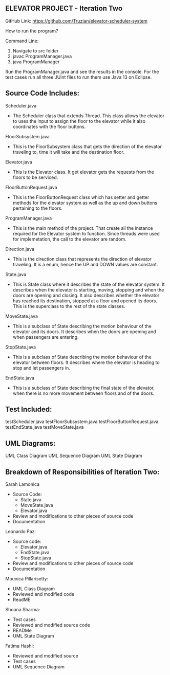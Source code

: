 ELEVATOR PROJECT - Iteration Two
--------------------------------
GitHub Link: https://github.com/Truzian/elevator-scheduler-system

How to run the program?

Command Line:

1. Navigate to src folder
2. javac ProgramManager.java
3. java ProgramManager

Run the ProgramManager.java and see the results in the console. For the test cases run all three
JUint files to run them use Java 13 on Eclipse. 

Source Code Includes:
---------------------
Scheduler.java
- The Scheduler class that extends Thread. This class allows the elevator to uses the input to assign the floor to the elevator while it also coordinates with the floor buttons.

FloorSubsystem.java
- This is the FloorSubsystem class that gets the direction of the elevator traveling to, time it will take and the destination floor.

Elevator.java
- This is the Elevator class. It get elevator gets the requests from the floors to be serviced.

FloorButtonRequest.java
- This is the FloorButtonRequest class which has setter and getter methods for the elevator  system as well as the up and down buttons pertaining to the floors.
 
ProgramManager.java
- This is the main method of the project. That create all the instance required for the Elevator system to function. Since threads were used for implemetation, the call to the elevator are random. 

Direction.java
- This is the direction class that represents the direction of elevator traveling. It is a enum, hence the UP and DOWN values are constant.

State.java
- This is State class where it describes the state of the elevator system. It describes when the elevator is starting, moving, stopping and when the doors are opening and closing. It also describes whether the elevator has reached its destination, stopped at a floor and opened its doors. This is the superclass to the rest of the state classes. 

MoveState.java
- This is a subclass of State describing the motion behaviour of the elevator and its doors. It describes when the doors are opening and when passengers are entering. 

StopState.java
- This is a subclass of State describing the motion behaviour of the elevator between floors. It describes where the elevator is heading to stop and let passengers in.

EndState.java
- This is a subclass of State describing the final state of the elevator, when there is no more movement between floors and of the doors. 

Test Included:
--------------
testScheduler.java
testFloorSubsystem.java
testFloorButtonRequest.java
testEndState.java
testMoveState.java

UML Diagrams:
--------------
UML Class Diagram
UML Sequence Diagram
UML State Diagram

Breakdown of Responsibilities of Iteration Two:
-----------------------------------------------
Sarah Lamonica
- Source Code:
	- State.java
	- MoveState.java
	- Elevator.java
- Review and modifications to other pieces of source code
- Documentation

Leonardo Paz:
- Source code:
     - Elevator.java
     - EndState.java
     - StopState.java
- Review and modifications to other pieces of source code
- Documentation

Mounica Pillarisetty:
- UML Class Diagram 
- Reviewed and modified code
- ReadME

Shoana Sharma:
- Test cases
- Reviewed and modified source code
- READMe
- UML State Diagram

Fatima Hashi:
- Reviewed and modified source
- Test cases
- UML Sequence Diagram
